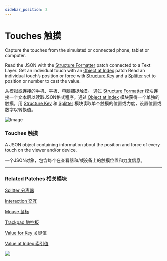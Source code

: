 ```yaml
---
sidebar_position: 2
---
```


# Touches 触摸

Capture the touches from the simulated or connected phone, tablet or computer.

Read the JSON with the [Structure Formatter](./../Data/JSON%20to%20Text.md) patch connected to a Text Layer. Get an individual touch with an [Object at Index](./../Data/Value%20at%20Index.md) patch Read an individual touch’s position or force with [Structure Key](./../Data/Value%20for%20Key.md) and a [Splitter](./../Utility/Splitter.md) set to position or number to cast the value.

从模拟或连接的手机、平板、电脑捕捉触摸。 通过 [Structure Formatter](./../Data/JSON%20to%20Text.md) 模块连接一个文本层以读取JSON格式程序。通过 [Object at Index](./../Data/Value%20at%20Index.md) 模块获得一个单独的触摸，用 [Structure Key](https://www.notion.so/Touches-2a30a276b98e4c11b8b23bda1cde914c) 和 [Splitter](./../Utility/Splitter.md) 模块读取单个触摸的位置或力度，设置位置或数字以转换值。

![Image](https://s3.us-west-2.amazonaws.com/secure.notion-static.com/9eda2dd6-f9b3-4c6a-bf88-3b27d3aed4f8/Untitled.png?X-Amz-Algorithm=AWS4-HMAC-SHA256&X-Amz-Content-Sha256=UNSIGNED-PAYLOAD&X-Amz-Credential=AKIAT73L2G45EIPT3X45%2F20220602%2Fus-west-2%2Fs3%2Faws4_request&X-Amz-Date=20220602T170340Z&X-Amz-Expires=86400&X-Amz-Signature=4d83787221805aff872b707bb746aaad17a79cbe46b10f28bf926a489d25f4fe&X-Amz-SignedHeaders=host&response-content-disposition=filename%20%3D%22Untitled.png%22&x-id=GetObject)

### Touches 触摸

A JSON object containing information about the position and force of every touch on the viewer and/or device.

一个JSON对象，包含每个在查看器和/或设备上的触摸位置和力度信息。

------

### Related Patches 相关模块

[Splitter 分离器](./../Utility/Splitter.md)

[Interaction 交互](./../Interaction/Interaction.md)

[Mouse 鼠标](./../Interaction/Mouse.md)

[Trackpad 触控板](./Trackpad.md)

[Value for Key 关键值](./../Data/Value%20for%20Key.md)

[Value at Index 索引值](./../Data/Value%20at%20Index.md)

![](https://s3.us-west-2.amazonaws.com/secure.notion-static.com/b7855f6d-11eb-4dbd-bc8b-ccd02e8d0cfe/Untitled.png?X-Amz-Algorithm=AWS4-HMAC-SHA256&X-Amz-Content-Sha256=UNSIGNED-PAYLOAD&X-Amz-Credential=AKIAT73L2G45EIPT3X45%2F20220602%2Fus-west-2%2Fs3%2Faws4_request&X-Amz-Date=20220602T170347Z&X-Amz-Expires=86400&X-Amz-Signature=85168dbb7a005d0c966116ee0c226b4d54d36b5c7c5c8d4d5c37e9a96cfb5253&X-Amz-SignedHeaders=host&response-content-disposition=filename%20%3D%22Untitled.png%22&x-id=GetObject)

